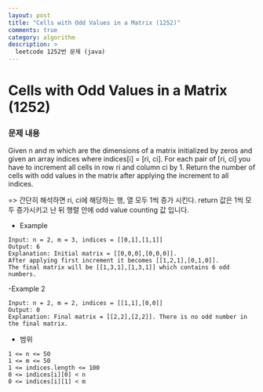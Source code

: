 ```yaml
---
layout: post
title: "Cells with Odd Values in a Matrix (1252)"
comments: true
category: algorithm
description: >
  leetcode 1252번 문제 (java) 
---
```


# Cells with Odd Values in a Matrix (1252)

### 문제 내용

Given n and m which are the dimensions of a matrix initialized by zeros and given an array indices where indices[i] = [ri, ci]. For each pair of [ri, ci] you have to increment all cells in row ri and column ci by 1.
Return the number of cells with odd values in the matrix after applying the increment to all indices.

=> 간단히 해석하면 ri, ci에 해당하는 행, 열 모두 1씩 증가 시킨다.
   return 값은 1씩 모두 증가시키고 난 뒤 행렬 안에 odd value counting 값 입니다.

- Example
~~~
Input: n = 2, m = 3, indices = [[0,1],[1,1]]
Output: 6
Explanation: Initial matrix = [[0,0,0],[0,0,0]].
After applying first increment it becomes [[1,2,1],[0,1,0]].
The final matrix will be [[1,3,1],[1,3,1]] which contains 6 odd numbers.
~~~
-Example 2
~~~
Input: n = 2, m = 2, indices = [[1,1],[0,0]]
Output: 0
Explanation: Final matrix = [[2,2],[2,2]]. There is no odd number in the final matrix.
~~~
- 범위
~~~
1 <= n <= 50
1 <= m <= 50
1 <= indices.length <= 100
0 <= indices[i][0] < n
0 <= indices[i][1] < m
~~~

